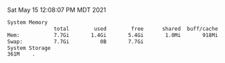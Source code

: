 Sat May 15 12:08:07 PM MDT 2021
```bash
System Memory
               total        used        free      shared  buff/cache   available
Mem:           7.7Gi       1.4Gi       5.4Gi       1.0Mi       918Mi       6.0Gi
Swap:          7.7Gi          0B       7.7Gi
System Storage
361M	.
```
